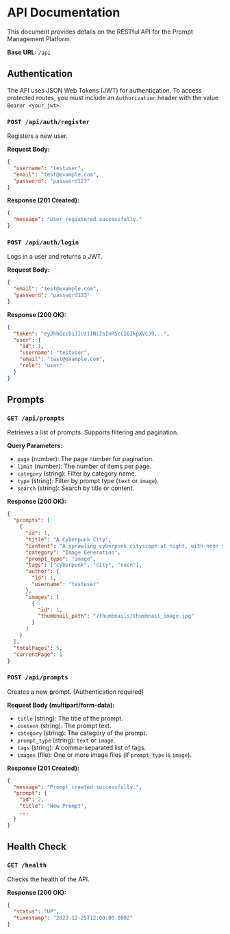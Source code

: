 # API Documentation

This document provides details on the RESTful API for the Prompt Management Platform.

**Base URL:** `/api`

## Authentication

The API uses JSON Web Tokens (JWT) for authentication. To access protected routes, you must include an `Authorization` header with the value `Bearer <your_jwt>`.

### `POST /api/auth/register`

Registers a new user.

**Request Body:**

```json
{
  "username": "testuser",
  "email": "test@example.com",
  "password": "password123"
}
```

**Response (201 Created):**

```json
{
  "message": "User registered successfully."
}
```

### `POST /api/auth/login`

Logs in a user and returns a JWT.

**Request Body:**

```json
{
  "email": "test@example.com",
  "password": "password123"
}
```

**Response (200 OK):**

```json
{
  "token": "eyJhbGciOiJIUzI1NiIsInR5cCI6IkpXVCJ9...",
  "user": {
    "id": 1,
    "username": "testuser",
    "email": "test@example.com",
    "role": "user"
  }
}
```

## Prompts

### `GET /api/prompts`

Retrieves a list of prompts. Supports filtering and pagination.

**Query Parameters:**

-   `page` (number): The page number for pagination.
-   `limit` (number): The number of items per page.
-   `category` (string): Filter by category name.
-   `type` (string): Filter by prompt type (`text` or `image`).
-   `search` (string): Search by title or content.

**Response (200 OK):**

```json
{
  "prompts": [
    {
      "id": 1,
      "title": "A Cyberpunk City",
      "content": "A sprawling cyberpunk cityscape at night, with neon signs reflecting on wet streets.",
      "category": "Image Generation",
      "prompt_type": "image",
      "tags": ["cyberpunk", "city", "neon"],
      "author": {
        "id": 1,
        "username": "testuser"
      },
      "images": [
        {
          "id": 1,
          "thumbnail_path": "/thumbnails/thumbnail_image.jpg"
        }
      ]
    }
  ],
  "totalPages": 5,
  "currentPage": 1
}
```

### `POST /api/prompts`

Creates a new prompt. (Authentication required)

**Request Body (multipart/form-data):**

-   `title` (string): The title of the prompt.
-   `content` (string): The prompt text.
-   `category` (string): The category of the prompt.
-   `prompt_type` (string): `text` or `image`.
-   `tags` (string): A comma-separated list of tags.
-   `images` (file): One or more image files (if `prompt_type` is `image`).

**Response (201 Created):**

```json
{
  "message": "Prompt created successfully.",
  "prompt": {
    "id": 2,
    "title": "New Prompt",
    ...
  }
}
```

## Health Check

### `GET /health`

Checks the health of the API.

**Response (200 OK):**

```json
{
  "status": "UP",
  "timestamp": "2023-12-25T12:00:00.000Z"
}
